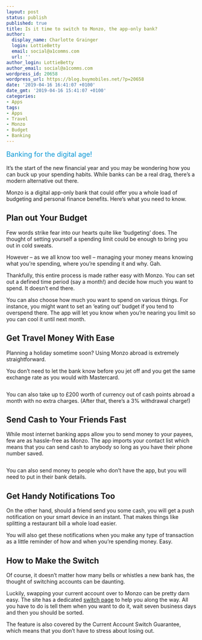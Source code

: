 ```yaml
---
layout: post
status: publish
published: true
title: Is it time to switch to Monzo, the app-only bank?
author:
  display_name: Charlotte Grainger
  login: LottieBetty
  email: social@a1comms.com
  url: ''
author_login: LottieBetty
author_email: social@a1comms.com
wordpress_id: 20658
wordpress_url: https://blog.buymobiles.net/?p=20658
date: '2019-04-16 16:41:07 +0100'
date_gmt: '2019-04-16 15:41:07 +0100'
categories:
- Apps
tags:
- Apps
- Travel
- Monzo
- Budget
- Banking
---
```

<p><!-- wp:paragraph --></p>
<p><span class="postStandFirst" style="color: #0896d5; line-height: 26px; font-size: 18px;">Banking for the digital age!</span> </p>
<p><!-- /wp:paragraph --></p>
<p><!-- wp:paragraph --></p>
<p>It&rsquo;s the start of the new financial year and you may be wondering how you can buck up your spending habits. While banks can be a real drag, there&rsquo;s a modern alternative out there. </p>
<p><!-- /wp:paragraph --></p>
<p>Monzo is a digital app-only bank that could offer you a whole load of budgeting and personal finance benefits. Here&rsquo;s what you need to know.</p>
<h2>Plan out Your Budget</h2>
<p>Few words strike fear into our hearts quite like &lsquo;budgeting&rsquo; does. The thought of setting yourself a spending limit could be enough to bring you out in cold sweats.</p>
<p><!-- wp:paragraph --></p>
<p>However &ndash; as we all know too well &ndash; managing your money means knowing what you&rsquo;re spending, where you&rsquo;re spending it and why. Gah. </p>
<p><!-- /wp:paragraph --></p>
<p><!-- wp:paragraph --></p>
<p>Thankfully, this entire process is made rather easy with Monzo. You can set out a defined time period (say a month!) and decide how much you want to spend. It doesn&rsquo;t end there. </p>
<p><!-- /wp:paragraph --></p>
<p>You can also choose how much you want to spend on various things. For instance, you might want to set an &lsquo;eating out&rsquo; budget if you tend to overspend there. The app will let you know when you&rsquo;re nearing you limit so you can cool it until next month.</p>
<h2>Get Travel Money With Ease</h2>
<p>Planning a holiday sometime soon? Using Monzo abroad is extremely straightforward.</p>
<p><!-- wp:paragraph --></p>
<p>You don&rsquo;t need to let the bank know before you jet off and you get the same exchange rate as you would with Mastercard. </p>
<p><!-- /wp:paragraph --></p>
<p><!-- wp:image {"id":20663} --></p>
<figure class="wp-block-image"><img src="https://storage.googleapis.com/a1comms-blog-buymobiles/1/2019/04/travel-notification.jpg" alt="" class="wp-image-20663"/></figure>
<p><!-- /wp:image --></p>
<p>You can also take up to &pound;200 worth of currency out of cash points abroad a month with no extra charges. (After that, there&rsquo;s a 3% withdrawal charge!)</p>
<h2>Send Cash to Your Friends Fast</h2>
<p>While most internet banking apps allow you to send money to your payees, few are as hassle-free as Monzo. The app imports your contact list which means that you can send cash to anybody so long as you have their phone number saved.</p>
<p><!-- wp:image {"id":20662} --></p>
<figure class="wp-block-image"><img src="https://storage.googleapis.com/a1comms-blog-buymobiles/1/2019/04/pay-monzo-apple-id.jpg" alt="" class="wp-image-20662"/></figure>
<p><!-- /wp:image --></p>
<p>You can also send money to people who don&rsquo;t have the app, but you will need to put in their bank details. &nbsp;</p>
<h2>Get Handy Notifications Too</h2>
<p>On the other hand, should a friend send you some cash, you will get a push notification on your smart device in an instant. That makes things like splitting a restaurant bill a whole load easier.</p>
<p>You will also get these notifications when you make any type of transaction as a little reminder of how and when you&rsquo;re spending money. Easy. &nbsp;</p>
<h2>How to Make the Switch</h2>
<p>Of course, it doesn&rsquo;t matter how many bells or whistles a new bank has, the thought of switching accounts can be daunting.</p>
<p><!-- wp:paragraph --></p>
<p>Luckily, swapping your current account over to Monzo can be pretty darn easy. The site has a dedicated <a rel="noopener noreferrer" href="https://monzo.com/features/switch/" target="_blank">switch page</a> to help you along the way. All you have to do is tell them when you want to do it, wait seven business days and then you should be sorted. </p>
<p><!-- /wp:paragraph --></p>
<p><!-- wp:paragraph --></p>
<p>The feature is also covered by the Current Account Switch Guarantee, which means that you don&rsquo;t have to stress about losing out.</p>
<p><!-- /wp:paragraph --></p>
